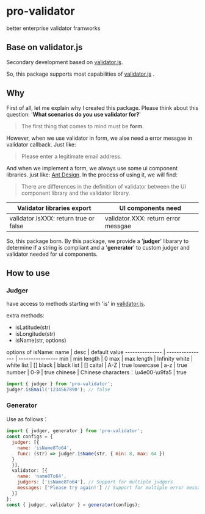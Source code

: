 # pro-validator

better enterprise validator framworks

## Base on validator.js

Secondary development based on [validator.js](https://www.npmjs.com/package/validator). 

So, this package supports most capabilities of [validator.js](https://www.npmjs.com/package/validator) .

## Why

First of all, let me explain why I created this package. Please think about this question: '**What scenarios do you use validator for?**'

> The first thing that comes to mind must be **form**.

However, when we use validator in form, we alse need a error messgae in validator callback. Just like:

> Please enter a legitimate email address.

And when we implement a form, we always use some ui component libraries. just like: [Ant Design](https://www.antdv.com/components/form). In the process of using it, we will find: 

> There are differences in the definition of validator between the UI component library and the validator library. 

Validator  libraries export               | UI components need
----------------------------------------  | ------------------------------------
validator.isXXX: return true or false     | validator.XXX: return error messgae 

So, this package born. By this package, we provide a '**judger**' libarary to determine if a string is compliant and a '**generator**' to custom judger and validator needed for ui components.

## How to use

### Judger

have access to methods starting with 'is' in [validator.js](https://www.npmjs.com/package/validator).

extra methods:
- isLatitude(str)
- isLongitude(str)
- isName(str, options)

options of isName:
name            | desc             | default value
--------------- | ---------------- | ----------------
min             | min length       | 0
max             | max length       | Infinity
white           | white list       | []
black           | black list       | []
caital          | A-Z              | true
lowercase       | a-z              | true
number          | 0-9              | true
chinese         | Chinese characters：\\u4e00\-\\u9fa5 | true

```javascript
import { judger } from 'pro-validator';
judger.isEmail('1234567890'); // false
```

### Generator

Use as follows：
```javascript
import { judger, generator } from 'pro-validator';
const configs = {
  judger: [{
    name: 'isName8To64',
    func: (str) => judger.isName(str, { min: 8, max: 64 })
  }
  }],
  validator: [{
    name: 'name8To64',
    judgers: ['isName8To64'], // Support for multiple judgers
    messages: ['Please try again!'] // Support for multiple error messages, Need to correspond with judgers One by one
  }]
};
const { judger, validator } = generator(configs);
```